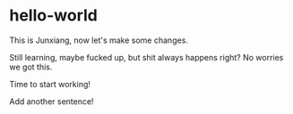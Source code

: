 # hello-world

This is Junxiang, now let's make some changes.

Still learning, maybe fucked up, but shit always happens right? No worries we got this.

Time to start working!

Add another sentence!
